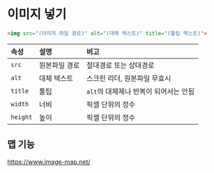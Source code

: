 # 이미지 넣기
```html
<img src="(이미지 파일 경로)" alt="(대체 텍스트)" title="(툴팁 텍스트)">
```
<table>
<thead>
<tr>
<th align="left">속성</th>
<th align="left">설명</th>
<th align="left">비고</th>
</tr>
</thead>
<tbody>
<tr>
<td align="left"><code>src</code></td>
<td align="left">원본파일 경로</td>
<td align="left">절대경로 또는 상대경로</td>
</tr>
<tr>
<td align="left"><code>alt</code></td>
<td align="left">대체 텍스트</td>
<td align="left">스크린 리더, 원본파일 무효시</td>
</tr>
<tr>
<td align="left"><code>title</code></td>
<td align="left">툴팁</td>
<td align="left"><code>alt</code>의 대체제나 반복이 되어서는 안됨</td>
</tr>
<tr>
<td align="left"><code>width</code></td>
<td align="left">너비</td>
<td align="left">픽셀 단위의 정수</td>
</tr>
<tr>
<td align="left"><code>height</code></td>
<td align="left">높이</td>
<td align="left">픽셀 단위의 정수</td>
</tr>
</tbody>
</table>

## 맵 기능
https://www.image-map.net/